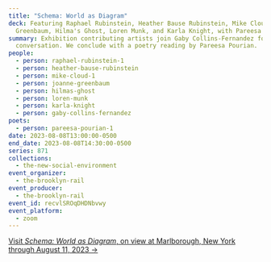 ```yaml
---
title: "Schema: World as Diagram"
deck: Featuring Raphael Rubinstein, Heather Bause Rubinstein, Mike Cloud, Joanne
  Greenbaum, Hilma's Ghost, Loren Munk, and Karla Knight, with Pareesa Pourian
summary: Exhibition contributing artists join Gaby Collins-Fernandez for a
  conversation. We conclude with a poetry reading by Pareesa Pourian.
people:
  - person: raphael-rubinstein-1
  - person: heather-bause-rubinstein
  - person: mike-cloud-1
  - person: joanne-greenbaum
  - person: hilmas-ghost
  - person: loren-munk
  - person: karla-knight
  - person: gaby-collins-fernandez
poets:
  - person: pareesa-pourian-1
date: 2023-08-08T13:00:00-0500
end_date: 2023-08-08T14:30:00-0500
series: 871
collections:
  - the-new-social-environment
event_organizer:
  - the-brooklyn-rail
event_producer:
  - the-brooklyn-rail
event_id: recvlSROqDHDNbvwy
event_platform:
  - zoom
---
```

[V﻿isit *Schema: World as Diagram*, on view at Marlborough, New York through August 11, 2023 →](https://www.marlboroughnewyork.com/exhibitions/schema-world-as-diagram#tab:slideshow;tab-1:slideshow)